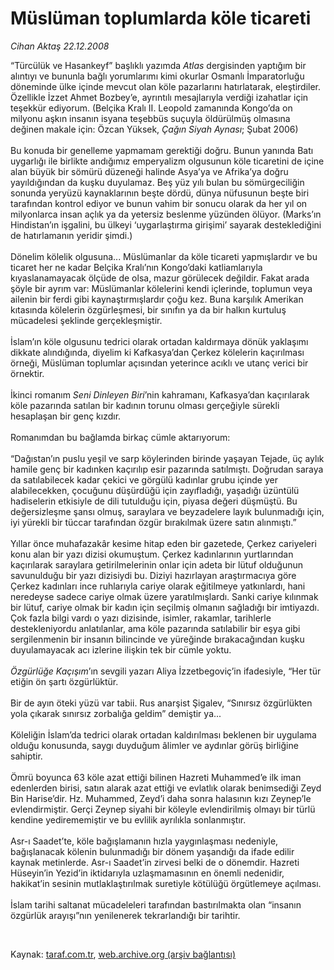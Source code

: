 # Müslüman toplumlarda köle ticareti

*Cihan Aktaş 22.12.2008*

<div class="taraf_structure_2col_1zq">
<div class="margen_n">



 <p>“Türcülük ve Hasankeyf” başlıklı yazımda <i>Atlas</i> dergisinden yaptığım bir alıntıyı ve bununla bağlı yorumlarımı kimi okurlar Osmanlı İmparatorluğu döneminde ülke içinde mevcut olan köle pazarlarını hatırlatarak, eleştirdiler. Özellikle İzzet Ahmet Bozbey’e, ayrıntılı mesajlarıyla verdiği izahatlar için teşekkür ediyorum. (Belçika Kralı II. Leopold zamanında Kongo’da on milyonu aşkın insanın isyana teşebbüs suçuyla öldürülmüş olmasına değinen makale için: Özcan Yüksek, <i>Çağın Siyah Aynası</i>; Şubat 2006) <br/><br/>Bu konuda bir genelleme yapmamam gerektiği doğru. Bunun yanında Batı uygarlığı ile birlikte andığımız emperyalizm olgusunun köle ticaretini de içine alan büyük bir sömürü düzeneği halinde Asya’ya ve Afrika’ya doğru yayıldığından da kuşku duyulamaz. Beş yüz yılı bulan bu sömürgeciliğin sonunda yeryüzü kaynaklarının beşte dördü, dünya nüfusunun beşte biri tarafından kontrol ediyor ve bunun vahim bir sonucu olarak da her yıl on milyonlarca insan açlık ya da yetersiz beslenme yüzünden ölüyor. (Marks’ın Hindistan’ın işgalini, bu ülkeyi ‘uygarlaştırma girişimi’ sayarak desteklediğini de hatırlamanın yeridir şimdi.) <br/><br/>Dönelim kölelik olgusuna... Müslümanlar da köle ticareti yapmışlardır ve bu ticaret her ne kadar Belçika Kralı’nın Kongo’daki katliamlarıyla kıyaslanamayacak ölçüde de olsa, mazur görülecek değildir. Fakat arada şöyle bir ayrım var: Müslümanlar kölelerini kendi içlerinde, toplumun veya ailenin bir ferdi gibi kaynaştırmışlardır çoğu kez. Buna karşılık Amerikan kıtasında kölelerin özgürleşmesi, bir sınıfın ya da bir halkın kurtuluş mücadelesi şeklinde gerçekleşmiştir. <br/><br/>İslam’ın köle olgusunu tedrici olarak ortadan kaldırmaya dönük yaklaşımı dikkate alındığında, diyelim ki Kafkasya’dan Çerkez kölelerin kaçırılması örneği, Müslüman toplumlar açısından yeterince acıklı ve utanç verici bir örnektir. <br/><br/>İkinci romanım <i>Seni Dinleyen Biri</i>’nin kahramanı, Kafkasya’dan kaçırılarak köle pazarında satılan bir kadının torunu olması gerçeğiyle sürekli hesaplaşan bir genç kızdır. <br/><br/>Romanımdan bu bağlamda birkaç cümle aktarıyorum: <br/><br/>“Dağıstan’ın puslu yeşil ve sarp köylerinden birinde yaşayan Tejade, üç aylık hamile genç bir kadınken kaçırılıp esir pazarında satılmıştı. Doğrudan saraya da satılabilecek kadar çekici ve görgülü kadınlar grubu içinde yer alabilecekken, çocuğunu düşürdüğü için zayıfladığı, yaşadığı üzüntülü hadiselerin etkisiyle de dili tutulduğu için, piyasa değeri düşmüştü. Bu değersizleşme şansı olmuş, saraylara ve beyzadelere layık bulunmadığı için, iyi yürekli bir tüccar tarafından özgür bırakılmak üzere satın alınmıştı.” <br/><br/>Yıllar önce muhafazakâr kesime hitap eden bir gazetede, Çerkez cariyeleri konu alan bir yazı dizisi okumuştum. Çerkez kadınlarının yurtlarından kaçırılarak saraylara getirilmelerinin onlar için adeta bir lütuf olduğunun savunulduğu bir yazı dizisiydi bu. Diziyi hazırlayan araştırmacıya göre Çerkez kadınları ince ruhlarıyla cariye olarak eğitilmeye yatkınlardı, hani neredeyse sadece cariye olmak üzere yaratılmışlardı. Sanki cariye kılınmak bir lütuf, cariye olmak bir kadın için seçilmiş olmanın sağladığı bir imtiyazdı. Çok fazla bilgi vardı o yazı dizisinde, isimler, rakamlar, tarihlerle destekleniyordu anlatılanlar, ama köle pazarında satılabilir bir eşya gibi sergilenmenin bir insanın bilincinde ve yüreğinde bırakacağından kuşku duyulamayacak acı izlerine ilişkin tek bir cümle yoktu. <i><br/><br/>Özgürlüğe Kaçışım</i>’ın sevgili yazarı Aliya İzzetbegoviç’in ifadesiyle, “Her tür etiğin ön şartı özgürlüktür. <br/><br/>Bir de ayın öteki yüzü var tabii. Rus anarşist Şigalev, “Sınırsız özgürlükten yola çıkarak sınırsız zorbalığa geldim” demiştir ya... <br/><br/>Köleliğin İslam’da tedrici olarak ortadan kaldırılması beklenen bir uygulama olduğu konusunda, saygı duyduğum âlimler ve aydınlar görüş birliğine sahiptir. <br/><br/>Ömrü boyunca 63 köle azat ettiği bilinen Hazreti Muhammed’e ilk iman edenlerden birisi, satın alarak azat ettiği ve evlatlık olarak benimsediği Zeyd Bin Harise’dir. Hz. Muhammed, Zeyd’i daha sonra halasının kızı Zeynep’le evlendirmiştir. Gerçi Zeynep siyahi bir köleyle evlendirilmiş olmayı bir türlü kendine yedirememiştir ve bu evlilik ayrılıkla sonlanmıştır. <br/><br/>Asr-ı Saadet’te, köle bağışlamanın hızla yaygınlaşması nedeniyle, bağışlanacak kölenin bulunmadığı bir dönem yaşandığı da ifade edilir kaynak metinlerde. Asr-ı Saadet’in zirvesi belki de o dönemdir. Hazreti Hüseyin’in Yezid’in iktidarıyla uzlaşmamasının en önemli nedenidir, hakikat’in sesinin mutlaklaştırılmak suretiyle kötülüğü örgütlemeye açılması. <br/><br/>İslam tarihi saltanat mücadeleleri tarafından bastırılmakta olan “insanın özgürlük arayışı”nın yenilenerek tekrarlandığı bir tarihtir.</p>

<br/>


<div id="taraf_not">
</div>

</div>


</div>

Kaynak: [taraf.com.tr](http://www.taraf.com.tr:80/makale/3220.htm), [web.archive.org (arşiv bağlantısı)](http://web.archive.org/web/20090302021543/http://www.taraf.com.tr:80/makale/3220.htm)
